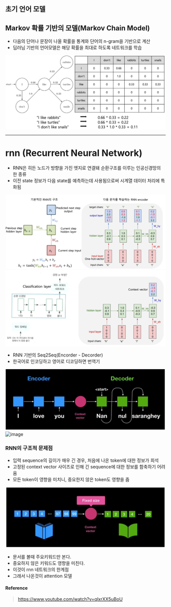 ## 초기 언어 모델
## Markov 확률 기반의 모델(Markov Chain Model)
 - 다음의 단어나 문장이 나올 확률을 통계와 단어의 n-gram을 기반으로 계산
 - 딥러님 기반의 언어모델은 해당 확률을 최대로 하도록 네트워크를 학습

 ![전이 확률 그래프](../img/2.png)

---

# rnn (Recurrent Neural Network)
 - RNN은 히든 노드가 방향을 가진 엣지로 연결돼 순환구조를 이루는 인공신경망의 한 종류
 - 이전 state 정보가 다음 state를 예측하는데 사용됨으로써 시계열 데이터 처리에 특화됨
 
 ![rnn의 구조](../img/3.png)
 ![rnn의 구조2](../img/3-1.png)

 - RNN 기반의 Seq2Seq(Encorder - Decorder)
 - 한국어로 인코딩하고 영어로 디코딩하면 번역기
 
 ![encoder-decoder](../img/4.png)
 ![image](https://user-images.githubusercontent.com/30318115/121118670-3ca2a700-c855-11eb-9b32-b42e234ede46.png)


### RNN의 구조적 문제점
 - 입력 sequence의 길이가 매우 긴 경우, 처음에 나온 token에 대한 정보가 희석
 - 고정된 context vector 사이즈로 인해 긴 sequence에 대한 정보를 함축하기 어려움
 - 모든 token이 영향을 미치니, 중요한지 않은 token도 영향을 줌
 
 ![rnn 문제점](../img/5.png)
 
 - 문서를 볼때 주요키워드만 본다.
 - 중요하지 않은 키워드도 영향을 미친다.
 - 이것이 rnn 네트워크의 한계점
 - 그래서 나온것이 attention 모델

#### Reference
> https://www.youtube.com/watch?v=qlxrXX5uBoU

